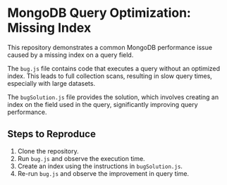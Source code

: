 # MongoDB Query Optimization: Missing Index

This repository demonstrates a common MongoDB performance issue caused by a missing index on a query field.

The `bug.js` file contains code that executes a query without an optimized index. This leads to full collection scans, resulting in slow query times, especially with large datasets.

The `bugSolution.js` file provides the solution, which involves creating an index on the field used in the query, significantly improving query performance.

## Steps to Reproduce

1. Clone the repository.
2. Run `bug.js` and observe the execution time.
3. Create an index using the instructions in `bugSolution.js`.
4. Re-run `bug.js` and observe the improvement in query time.